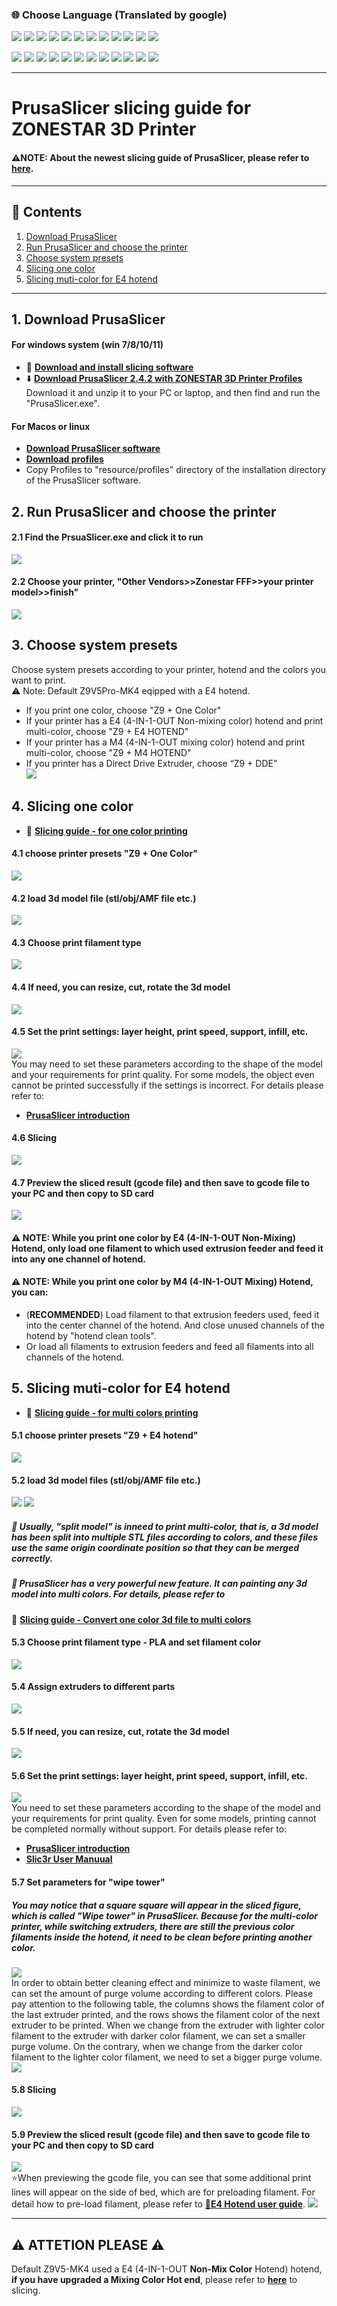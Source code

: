 ### :globe_with_meridians: Choose Language (Translated by google)
[![](../../../lanpic/ES.png)](https://github-com.translate.goog/ZONESTAR3D/Z9/tree/main/Z9V5/Z9V5-MK4/4.Slicing?_x_tr_sl=en&_x_tr_tl=es)
[![](../../../lanpic/PT.png)](https://github-com.translate.goog/ZONESTAR3D/Z9/tree/main/Z9V5/Z9V5-MK4/4.Slicing?_x_tr_sl=en&_x_tr_tl=pt)
[![](../../../lanpic/FR.png)](https://github-com.translate.goog/ZONESTAR3D/Z9/tree/main/Z9V5/Z9V5-MK4/4.Slicing?_x_tr_sl=en&_x_tr_tl=fr)
[![](../../../lanpic/DE.png)](https://github-com.translate.goog/ZONESTAR3D/Z9/tree/main/Z9V5/Z9V5-MK4/4.Slicing?_x_tr_sl=en&_x_tr_tl=de)
[![](../../../lanpic/IT.png)](https://github-com.translate.goog/ZONESTAR3D/Z9/tree/main/Z9V5/Z9V5-MK4/4.Slicing?_x_tr_sl=en&_x_tr_tl=it)
[![](../../../lanpic/SW.png)](https://github-com.translate.goog/ZONESTAR3D/Z9/tree/main/Z9V5/Z9V5-MK4/4.Slicing?_x_tr_sl=en&_x_tr_tl=sv)
[![](../../../lanpic/PL.png)](https://github-com.translate.goog/ZONESTAR3D/Z9/tree/main/Z9V5/Z9V5-MK4/4.Slicing?_x_tr_sl=en&_x_tr_tl=pl)
[![](../../../lanpic/DK.png)](https://github-com.translate.goog/ZONESTAR3D/Z9/tree/main/Z9V5/Z9V5-MK4/4.Slicing?_x_tr_sl=en&_x_tr_tl=da)
[![](../../../lanpic/CZ.png)](https://github-com.translate.goog/ZONESTAR3D/Z9/tree/main/Z9V5/Z9V5-MK4/4.Slicing?_x_tr_sl=en&_x_tr_tl=cs)
[![](../../lanpic/HR.png)](https://github-com.translate.goog/ZONESTAR3D/Z9/tree/main/Z9V5/Z9V5-MK4/4.Slicing?_x_tr_sl=en&_x_tr_tl=hr)
[![](../../../lanpic/RO.png)](https://github-com.translate.goog/ZONESTAR3D/Z9/tree/main/Z9V5/Z9V5-MK4/4.Slicing?_x_tr_sl=en&_x_tr_tl=ro)
[![](../../../lanpic/SK.png)](https://github-com.translate.goog/ZONESTAR3D/Z9/tree/main/Z9V5/Z9V5-MK4/4.Slicing?_x_tr_sl=en&_x_tr_tl=sk)

[![](../../../lanpic/CN.png)](https://github-com.translate.goog/ZONESTAR3D/Z9/tree/main/Z9V5/Z9V5-MK4/4.Slicing?_x_tr_sl=en&_x_tr_tl=zh-CN)
[![](../../../lanpic/JP.png)](https://github-com.translate.goog/ZONESTAR3D/Z9/tree/main/Z9V5/Z9V5-MK4/4.Slicing?_x_tr_sl=en&_x_tr_tl=ja)
[![](../../../lanpic/KR.png)](https://github-com.translate.goog/ZONESTAR3D/Z9/tree/main/Z9V5/Z9V5-MK4/4.Slicing?_x_tr_sl=en&_x_tr_tl=ko)
[![](../../../lanpic/ID.png)](https://github-com.translate.goog/ZONESTAR3D/Z9/tree/main/Z9V5/Z9V5-MK4/4.Slicing?_x_tr_sl=en&_x_tr_tl=id)
[![](../../../lanpic/TH.png)](https://github-com.translate.goog/ZONESTAR3D/Z9/tree/main/Z9V5/Z9V5-MK4/4.Slicing?_x_tr_sl=en&_x_tr_tl=th)
[![](../../../lanpic/VN.png)](https://github-com.translate.goog/ZONESTAR3D/Z9/tree/main/Z9V5/Z9V5-MK4/4.Slicing?_x_tr_sl=en&_x_tr_tl=vi)
[![](../../../lanpic/IL.png)](https://github-com.translate.goog/ZONESTAR3D/Z9/tree/main/Z9V5/Z9V5-MK4/4.Slicing?_x_tr_sl=en&_x_tr_tl=iw)
[![](../../../lanpic/SA.png)](https://github-com.translate.goog/ZONESTAR3D/Z9/tree/main/Z9V5/Z9V5-MK4/4.Slicing?_x_tr_sl=en&_x_tr_tl=ar)
[![](../../../lanpic/TR.png)](https://github-com.translate.goog/ZONESTAR3D/Z9/tree/main/Z9V5/Z9V5-MK4/4.Slicing?_x_tr_sl=en&_x_tr_tl=tr)
[![](../../../lanpic/GR.png)](https://github-com.translate.goog/ZONESTAR3D/Z9/tree/main/Z9V5/Z9V5-MK4/4.Slicing?_x_tr_sl=en&_x_tr_tl=el)
[![](../../../lanpic/BR.png)](https://github-com.translate.goog/ZONESTAR3D/Z9/tree/main/Z9V5/Z9V5-MK4/4.Slicing?_x_tr_sl=en&_x_tr_tl=pt)
[![](../../../lanpic/RU.png)](https://github-com.translate.goog/ZONESTAR3D/Z9/tree/main/Z9V5/Z9V5-MK4/4.Slicing?_x_tr_sl=en&_x_tr_tl=ru)

-----
# PrusaSlicer slicing guide for ZONESTAR 3D Printer 
#### :warning:NOTE: About the newest slicing guide of PrusaSlicer, please refer to [**here**](https://github.com/ZONESTAR3D/Slicing-Guide/tree/master/PrusaSlicer).

-----
## :book: Contents
1. [Download PrusaSlicer](#1-download-prusaslicer)
2. [Run PrusaSlicer and choose the printer ](#2-run-prusaslicer-and-choose-the-printer)
3. [Choose system presets](#3-choose-system-presets)
4. [Slicing one color](#4-slicing-one-color)
5. [Slicing muti-color for E4 hotend](#5-slicing-muti-color-for-e4-hotend)

-----
## 1. Download PrusaSlicer
#### For windows system (win 7/8/10/11) 
- :movie_camera: [**Download and install slicing software**](https://youtu.be/SgyXD-kQIeo)
- :arrow_down: [**Download PrusaSlicer 2.4.2 with ZONESTAR 3D Printer Profiles**](https://github.com/ZONESTAR3D/Slicing-Guide/releases)     
Download it and unzip it to your PC or laptop, and then find and run the "PrusaSlicer.exe".  

#### For Macos or linux
- [**Download PrusaSlicer software**](https://github.com/prusa3d/PrusaSlicer/releases)
- [**Download profiles**](https://downgit.github.io/#/home?url=https:%2F%2Fgithub.com%2FZONESTAR3D%2FSlicing-Guide%2Ftree%2Fmaster%2FPrusaSlicer%2FProfiles)
- Copy Profiles to "resource/profiles" directory of the installation directory of the PrusaSlicer software.

## 2. Run PrusaSlicer and choose the printer 
#### 2.1 Find the PrsuaSlicer.exe and click it to run
![](pic/run1.png)
#### 2.2 Choose your printer, "Other Vendors>>Zonestar FFF>>your printer model>>finish"
![](pic/run2.png)

## 3. Choose system presets
Choose system presets according to your printer, hotend and the colors you want to print.    
:warning: Note: Default Z9V5Pro-MK4 eqipped with a E4 hotend.
- If you print one color, choose "Z9 + One Color"  
- If your printer has a E4 (4-IN-1-OUT Non-mixing color) hotend and print multi-color, choose "Z9 + E4 HOTEND"  
- If your printer has a M4 (4-IN-1-OUT mixing color) hotend and print multi-color, choose "Z9 + M4 HOTEND" 
- If you printer has a Direct Drive Extruder, choose “Z9 + DDE”  
![](pic/run3.png)

## 4. Slicing one color
- :movie_camera: [**Slicing guide - for one color printing**](https://youtu.be/SgyXD-kQIeo4) 
#### 4.1 choose printer presets "Z9 + One Color"
![](pic/slicing1C-1.png)
#### 4.2 load 3d model file (stl/obj/AMF file etc.)
![](pic/slicing1C-2.png)
#### 4.3 Choose print filament type
![](pic/slicing1C-3.png)
#### 4.4 If need, you can resize, cut, rotate the 3d model 
![](pic/slicing1C-4.png)  
#### 4.5 Set the print settings: layer height, print speed, support, infill, etc.
![](pic/slicing1C-5.png)  
You may need to set these parameters according to the shape of the model and your requirements for print quality. For some models, the object even cannot be printed successfully if the settings is incorrect. For details please refer to:
- [**PrusaSlicer introduction**](https://www.prusa3d.com/page/prusaslicer_424/)
#### 4.6 Slicing
![](pic/slicing1C-6.png)  
#### 4.7 Preview the sliced result (gcode file) and then save to gcode file to your PC and then copy to SD card
![](pic/slicing1C-7.png)  

#### :warning: NOTE: While you print one color by E4 (4-IN-1-OUT Non-Mixing) Hotend, only load one filament to which used extrusion feeder and feed it into any one channel of hotend.
#### :warning: NOTE: While you print one color by M4 (4-IN-1-OUT Mixing) Hotend, you can: 
- (**RECOMMENDED**) Load filament to that extrusion feeders used, feed it into the center channel of the hotend. And close unused channels of the hotend by "hotend clean tools".
- Or load all filaments to extrusion feeders and feed all filaments into all channels of the hotend.

## 5. Slicing muti-color for E4 hotend
- :movie_camera: [**Slicing guide - for multi colors printing**](https://youtu.be/AIKrszmxvE4)  
#### 5.1 choose printer presets "Z9 + E4 hotend"
![](pic/slicingE4-1.png)
#### 5.2 load 3d model files (stl/obj/AMF file etc.)
![](pic/slicing-2.png) ![](pic/slicing-2-1.png)
##### :memo: Usually, "split model" is inneed to print multi-color, that is, a 3d model has been split into multiple STL files according to colors, and these files use the same origin coordinate position so that they can be merged correctly.
##### :star2: PrusaSlicer has a very powerful new feature. It can painting any 3d model into multi colors. For details, please refer to
:movie_camera: [**Slicing guide - Convert one color 3d file to multi colors**](https://youtu.be/Yx4fKDRGEJ4) 
#### 5.3 Choose print filament type - PLA and set filament color
![](pic/slicing-3.png)
#### 5.4 Assign extruders to different parts
![](pic/slicing-4.png)
#### 5.5 If need, you can resize, cut, rotate the 3d model 
![](pic/slicing-5.png)  
#### 5.6 Set the print settings: layer height, print speed, support, infill, etc.
![](pic/slicing-6.png)  
You need to set these parameters according to the shape of the model and your requirements for print quality. Even for some models, printing cannot be completed normally without support. For details please refer to:
- [**PrusaSlicer introduction**](https://www.prusa3d.com/page/prusaslicer_424/)
- [**Slic3r User Manuual**](https://manual.slic3r.org/)
#### 5.7 Set parameters for "wipe tower"
##### You may notice that a square square will appear in the sliced figure, which is called "Wipe tower" in PrusaSlicer. Because for the multi-color printer, while switching extruders, there are still the previous color filaments inside the hotend, it need to be clean before printing another color.   
![](pic/slicing-7.png)    
In order to obtain better cleaning effect and minimize to waste filament, we can set the amount of  purge volume according to different colors. Please pay attention to the following table, the columns shows the filament color of the last extruder printed, and the rows shows the filament color of the next extruder to be printed. When we change from the extruder with lighter color filament to the extruder with darker color filament, we can set a smaller purge volume. On the contrary, when we change from the darker color filament to the  lighter color filament, we need to set a bigger purge volume.   
![](pic/slicingE4-2.png)  
#### 5.8 Slicing
![](pic/slicing-8.png)  
#### 5.9 Preview the sliced result (gcode file) and then save to gcode file to your PC and then copy to SD card
![](pic/slicing-9.png)   
:star:When previewing the gcode file, you can see that some additional print lines will appear on the side of bed, which are for preloading filament. For detail how to pre-load filament, please refer to [:book:**E4 Hotend user guide**](https://github.com/ZONESTAR3D/Upgrade-kit-guide/tree/main/HOTEND/E4%204-IN-1-OUT%20Non-Mixing%20Color%20Hotend#4-in-1-out-non-mix-color-hotend-user-guide).
![](pic/slicingE4-3.png)  

-----
## :warning: ATTETION PLEASE :warning:
Default Z9V5-MK4 used a E4 (4-IN-1-OUT **Non-Mix Color** Hotend) hotend, **if you have upgraded a Mixing Color Hot end**, please refer to [**here**](https://github.com/ZONESTAR3D/Slicing-Guide/blob/master/PrusaSlicer/PrusaSlicerGuide_M4.md) to slicing.
